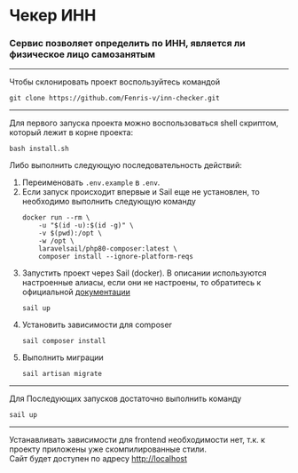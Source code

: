 # Чекер ИНН

### Сервис позволяет определить по ИНН, является ли физическое лицо самозанятым

---
Чтобы склонировать проект воспользуйтесь командой

   ```shell
   git clone https://github.com/Fenris-v/inn-checker.git
   ```

---
Для первого запуска проекта можно воспользоваться shell скриптом, который лежит в корне проекта:

```shell
bash install.sh
```

Либо выполнить следующую последовательность действий:

1. Переименовать `.env.example` в `.env`.
2. Если запуск происходит впервые и Sail еще не установлен, то необходимо выполнить следующую команду
   ```shell
   docker run --rm \
       -u "$(id -u):$(id -g)" \
       -v $(pwd):/opt \
       -w /opt \
       laravelsail/php80-composer:latest \
       composer install --ignore-platform-reqs
   ```
3. Запустить проект через Sail (docker). В описании используются настроенные алиасы, если они не настроены, то
   обратитесь к официальной [документации](https://laravel.com/docs/8.x/sail#configuring-a-bash-alias)
   ```shell
   sail up
   ```
4. Установить зависимости для composer
   ```shell
   sail composer install
   ```
5. Выполнить миграции
   ```shell
   sail artisan migrate
   ```

---

Для Последующих запусков достаточно выполнить команду

   ```shell
   sail up
   ```

---
Устанавливать зависимости для frontend необходимости нет, т.к. к проекту приложены уже скомпилированные стили.  
Сайт будет доступен по адресу [http://localhost](http://localhost)  
